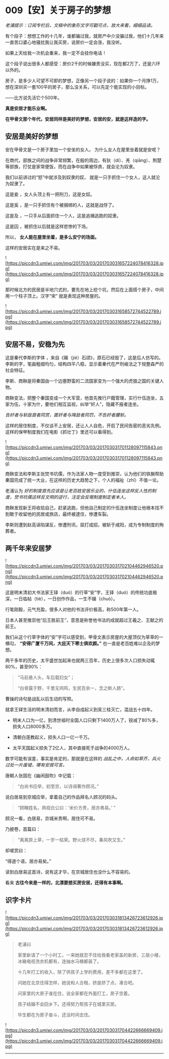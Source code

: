 # 009【安】关于房子的梦想

 *老浦提示：订阅专栏后，文稿中的象形文字可戳可点，放大来看，细细品读。*

有个段子：想想工作的十几年，谁都骗过我，就房产中介没骗过我，他们十几年来一直苦口婆心地骚扰我让我买房，说房价一定会涨，我没听。

如果上天给我一次机会重来，我一定不会挂你电话！

这个段子说出很多人都感受：房价2千的时候嫌贵没买，现在都2万了，还是六环以外的。

房子，是多少人可望不可即的梦想，正像另一个段子说的：如果你一个月挣1万，想在深圳买一套100平的房子，那么没关系，可以先定个能实现的小目标。

——比方说先活它个500年。

 **真是安居才能乐业啊。**

 **在甲骨文那个年代，安居同样是美好的梦想，安居的安，就是这样造的字。**

## 安居是美好的梦想

安在甲骨文是一个房子里加一个安坐的女人。 为什么女人在屋里坐着就是安呢？

在商代，部族之间的战争非常频繁，在殷的周边，有狄（dí）、羌（qiāng）、荆楚等部族，打仗是家常便饭，而在战争中如果被俘虏，就会沦为奴隶。

我们以前讲过的“怒”中就涉及到奴隶的奴， 就是一只手抓住一个女人，这人就沦为奴隶了。

这是妾 ，女人头顶上有一把刑刀，这是女奴。

这是奚 ，是一只手抓住有个被捆绑的人，这就是战俘了。

这是及 ，一只手从后面抓住一个人，这是追捕逃跑的奴隶。

这是囚 ，被抓住以后就是这样悲惨的下场。

所以， **女人能在屋里坐着，是多么安宁的场面。**

这样的安居实在是来之不易。

![https://piccdn3.umiwi.com/img/201703/03/201703031657224078416328.jpg](https://piccdn3.umiwi.com/img/201703/03/201703031657224078416328.jpg)

那时候北方的民居是半地穴式的，要先在地上挖个坑，然后在上面搭个房子，中间用一个柱子顶上。汉字“宋” 就是表现这种房屋的。

![https://piccdn3.umiwi.com/img/201703/03/201703031658572744522789.jpg](https://piccdn3.umiwi.com/img/201703/03/201703031658572744522789.jpg)

## 安居不易，安稳为先

这是秦代李斯的字体 ，来自《碣（jié）石颂》，原石已经毁了，这是后人仿写的。李斯的字，笔画粗细均匀，结构四平八稳，显示着秦代在严刑峻法之下规整森严的社会特征。

李斯、商鞅是将秦国由一个边塞野蛮的二流国家变为一个强大的虎狼之国的关键人物。

商鞅变法，把整个秦国变成一个大军营，他首先推行户籍管理，实行什伍连坐，五家为伍，十家为什，要他们相互监视，纠举“奸人”，隐藏不报者连坐。

 *告奸者与斩敌首者同赏，匿奸者与降敌者同罚，不告奸者腰斩。*

这样的居住制度，不仅谈不上安居，还让人人自危，开启了民间告密的恶劣先例。这样的保甲制度我们在电影《抓壮丁》里还可以看得到。

![https://piccdn3.umiwi.com/img/201703/03/201703031701128097115843.png](https://piccdn3.umiwi.com/img/201703/03/201703031701128097115843.png)

商鞅变法和李斯主张焚书坑儒，作为法家人物一度受到推崇，认为他们的铁腕帮助秦国完成了统一大业，在这样的历史大趋势之下，个人的福祉（zhǐ）不值一论。

老浦认为 *好的制度首先应该是让老百姓安居乐业的，什伍连坐这样反人性的制度，焚书坑儒这样反文明的逆行，注定会反噬制度制定者本人。*

商鞅发现新王将收拾自己，赶紧逃跑，但他自己制定的什伍连坐制度让他根本找不到敢于收留他的民居或旅店，最终被逮住，惨遭车裂。

李斯则遭到赵高诬陷谋反，惨遭刑讯，屈打成招，被斩于咸阳，成为专制制度的殉葬者。

## 两千年来安居梦

![https://piccdn3.umiwi.com/img/201703/03/201703031702104462946520.png](https://piccdn3.umiwi.com/img/201703/03/201703031702104462946520.png)

这是明末清初大书法家王铎（duó）的行草“安”字，王铎（duó）的传统功底极深，一日临帖（tiè），一日创作作品，一生不辍（chuò）。

行笔刚毅，元气充盈，很多人对他的书法评价极高，称500年第一人。

日本人甚至推崇他“后王胜前王”，意思是称誉他书法的成就超过王羲之、王献之的前王。

我们从这个行草字体的“安”字可以感受到，甲骨文表示房屋的大屋顶仅为草草的一横勾， **“安得广厦千万间，大庇天下寒士俱欢颜。”** 也一直是老百姓难以企及的梦想。

两千多年的历史，太平盛世加起来也就两三百年，历史上很多次人口损失动辄80%，甚至90%：

> “马前悬人头，车后载妇女”；
> 
> “白骨露于野，千里无鸡鸣，生民百余一，念之断人肠”。

曹操的诗句是战乱以后生动的写照。

就拿王铎生活的明末清初而言，从李自成起义到吴三桂灭亡，混战五十四年。

* 明末人口为一亿，到清世祖时全国人口只剩下1400万人了，锐减了80%多，损失人口8000多万。

* 清朝白莲教起义，损失人口一亿一千万。

* 太平天国起义损失了2亿人，其中直接死于战争的4000万人。

数字可能有误差，事实是肯定的，那就是在这样的 *战乱之中，人命如草芥，兵火过处一片废墟，哪有安居可言。*

唐朝人张固在《幽闲鼓吹》中记载：

> “白尚书应举，初至京，以诗谒著作顾况。”

说白居易到京城应举，拿着自己的作品拜名人顾况的码头。

> “顾睹姓名，熟视白公曰：‘米价方贵，居亦弗易。’ ”

顾况一看，白居易，京城米贵啊，居住可不易。

乃披卷，首篇曰：

> “离离原上草，一岁一枯荣。野火烧不尽，春风吹又生。”

却嗟赏曰：

“得道个语，居亦易矣。”

读到白居易这首诗，说有这才华，在京城居住也没什么不容易的。

看来 **古往今来是一样的，北漂要想买房安居，还得有本事啊。**

## 识字卡片

![https://piccdn3.umiwi.com/img/201703/03/201703031813426723612926.jpg](https://piccdn3.umiwi.com/img/201703/03/201703031813426723612926.jpg)

> 老浦曰
> 
>  家里新请了一个小时工，一来她就忍不住给我看老家盖的新房，三层小楼，冰箱电视洗衣机都有，连抽水马桶都装了。
> 
> 
> 
> 十几年打工的收入，除了供孩子上学的费用，差不多都在这里了。
> 
> 
> 
> 问她在北京住得怎样，她说和人合租，挤是挤了点，凑合吧。
> 
> 
> 
> 问家里的大房子谁在住，说全家都在外面打工，房子空着。
> 
> 
> 
> 孩子结婚不会回乡下。还得努力帮孩子在城里买房。
> 
> 
> 
> 毕生都在为房子奋斗，还没时间去住。

![https://piccdn3.umiwi.com/img/201703/03/201703031704422666669409.jpg](https://piccdn3.umiwi.com/img/201703/03/201703031704422666669409.jpg)

---
